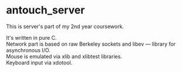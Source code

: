 # antouch_server
This is server's part of my 2nd year coursework.

It's written in pure C.  
Network part is based on raw Berkeley sockets and libev &mdash; library for asynchronous I/O.  
Mouse is emulated via xlib and xlibtest libraries.  
Keyboard input via xdotool.
